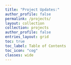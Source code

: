 ```yaml
---
title: "Project Updates:"
author_profile: false
permalink: /projects/
layout: collection
collection: projects
author_profile: false
entries_layout: grid
toc: true
toc_label: Table of Contents
toc_icon: "cog"
classes: wide
---
```



